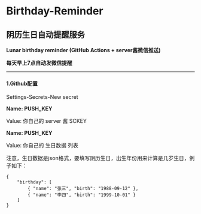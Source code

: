 # Birthday-Reminder
## 阴历生日自动提醒服务

**Lunar birthday reminder (GitHub Actions + server酱微信推送)**

**每天早上7点自动发微信提醒**

------

#### 1.Github配置

Settings-Secrets-New secret

**Name: PUSH_KEY**

Value: 你自己的 server 酱 SCKEY

**Name: PUSH_KEY**

Value: 你自己的 生日数据 列表

注意，生日数据是json格式，要填写阴历生日，出生年份用来计算是几岁生日，例子如下：

```
{
    "birthday": [
        { "name": "张三", "birth": "1988-09-12" },
        { "name": "李四", "birth": "1999-10-01" }
    ]
}
```



